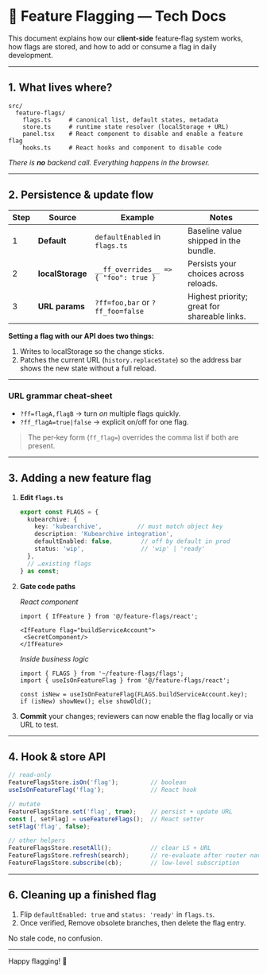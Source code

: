 # 🚦 Feature Flagging — Tech Docs

This document explains how our **client‑side** feature‐flag system works, how flags are stored, and how to add or consume a flag in daily development.

---

## 1. What lives where?

```
src/
  feature-flags/
    flags.ts     # canonical list, default states, metadata
    store.ts     # runtime state resolver (localStorage + URL)
    panel.tsx    # React component to disable and enable a feature flag
    hooks.ts     # React hooks and component to disable code
```

*There is **no** backend call. Everything happens in the browser.*

---

## 2. Persistence & update flow

| Step | Source           | Example                              | Notes                                        |
| ---- | ---------------- | ------------------------------------ | -------------------------------------------- |
| 1    | **Default**      | `defaultEnabled` in `flags.ts`       | Baseline value shipped in the bundle.        |
| 2    | **localStorage** | `__ff_overrides__ => { "foo": true }` | Persists your choices across reloads.        |
| 3    | **URL params**   | `?ff=foo,bar` or `?ff_foo=false`    | Highest priority; great for shareable links. |

**Setting a flag with our API does two things:**

1. Writes to localStorage so the change sticks.
2. Patches the current URL (`history.replaceState`) so the address bar shows the new state without a full reload.

---

### URL grammar cheat‑sheet

* `?ff=flagA,flagB` → turn *on* multiple flags quickly.
* `?ff_flagA=true|false` → explicit on/off for one flag.

> The per‑key form (`ff_flag=`) overrides the comma list if both are present.

---

## 3. Adding a new feature flag

1. **Edit `flags.ts`**

   ```ts
   export const FLAGS = {
     kubearchive: {
       key: 'kubearchive',          // must match object key
       description: 'Kubearchive integration',
       defaultEnabled: false,        // off by default in prod
       status: 'wip',                // 'wip' | 'ready'
     },
     // …existing flags
   } as const;
   ```

2. **Gate code paths**

   *React component*

   ```tsx
   import { IfFeature } from '@/feature-flags/react';

   <IfFeature flag="buildServiceAccount">
    <SecretComponent/>
   </IfFeature>
   ```

   *Inside business logic*

   ```tsx
   import { FLAGS } from '~/feature-flags/flags';
   import { useIsOnFeatureFlag } from '@/feature-flags/react';

   const isNew = useIsOnFeatureFlag(FLAGS.buildServiceAccount.key);
   if (isNew) showNew(); else showOld();
   ```

4. **Commit** your changes; reviewers can now enable the flag locally or via URL to test.

---

## 4. Hook & store API

```ts
// read‑only
FeatureFlagsStore.isOn('flag');         // boolean
useIsOnFeatureFlag('flag');             // React hook

// mutate
FeatureFlagsStore.set('flag', true);    // persist + update URL
const [, setFlag] = useFeatureFlags();  // React setter
setFlag('flag', false);

// other helpers
FeatureFlagsStore.resetAll();           // clear LS + URL
FeatureFlagsStore.refresh(search);      // re‑evaluate after router nav
FeatureFlagsStore.subscribe(cb);        // low‑level subscription
```

---

## 6. Cleaning up a finished flag

1. Flip `defaultEnabled: true` and `status: 'ready'` in `flags.ts`.
3. Once verified, Remove obsolete branches, then delete the flag entry.

No stale code, no confusion.

---

Happy flagging! 🎉

